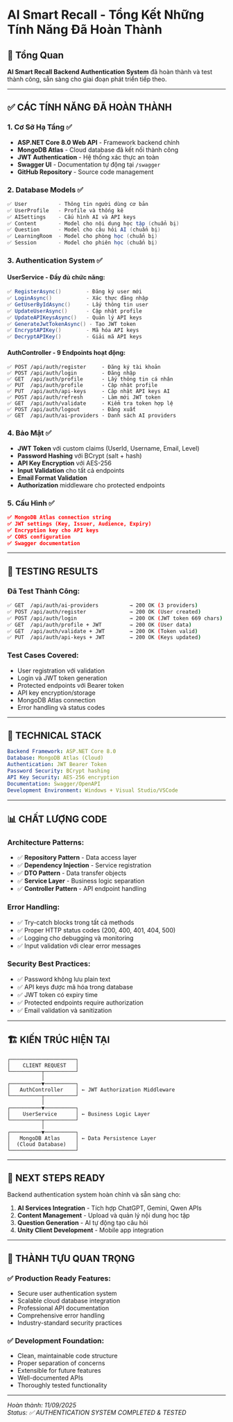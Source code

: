 # AI Smart Recall - Tổng Kết Những Tính Năng Đã Hoàn Thành

## 🎯 Tổng Quan
**AI Smart Recall Backend Authentication System** đã hoàn thành và test thành công, sẵn sàng cho giai đoạn phát triển tiếp theo.

---

## ✅ CÁC TÍNH NĂNG ĐÃ HOÀN THÀNH

### 1. **Cơ Sở Hạ Tầng** ✅
- **ASP.NET Core 8.0 Web API** - Framework backend chính
- **MongoDB Atlas** - Cloud database đã kết nối thành công
- **JWT Authentication** - Hệ thống xác thực an toàn
- **Swagger UI** - Documentation tự động tại `/swagger`
- **GitHub Repository** - Source code management

### 2. **Database Models** ✅
```csharp
✅ User          - Thông tin người dùng cơ bản
✅ UserProfile   - Profile và thống kê
✅ AISettings    - Cấu hình AI và API keys
✅ Content       - Model cho nội dung học tập (chuẩn bị)
✅ Question      - Model cho câu hỏi AI (chuẩn bị)
✅ LearningRoom  - Model cho phòng học (chuẩn bị)
✅ Session       - Model cho phiên học (chuẩn bị)
```

### 3. **Authentication System** ✅

#### **UserService - Đầy đủ chức năng:**
```csharp
✅ RegisterAsync()        - Đăng ký user mới
✅ LoginAsync()           - Xác thực đăng nhập
✅ GetUserByIdAsync()     - Lấy thông tin user
✅ UpdateUserAsync()      - Cập nhật profile
✅ UpdateAPIKeysAsync()   - Quản lý API keys
✅ GenerateJwtTokenAsync() - Tạo JWT token
✅ EncryptAPIKey()        - Mã hóa API keys
✅ DecryptAPIKey()        - Giải mã API keys
```

#### **AuthController - 9 Endpoints hoạt động:**
```http
✅ POST /api/auth/register     - Đăng ký tài khoản
✅ POST /api/auth/login        - Đăng nhập 
✅ GET  /api/auth/profile      - Lấy thông tin cá nhân
✅ PUT  /api/auth/profile      - Cập nhật profile
✅ PUT  /api/auth/api-keys     - Cập nhật API keys AI
✅ POST /api/auth/refresh      - Làm mới JWT token
✅ GET  /api/auth/validate     - Kiểm tra token hợp lệ
✅ POST /api/auth/logout       - Đăng xuất
✅ GET  /api/auth/ai-providers - Danh sách AI providers
```

### 4. **Bảo Mật** ✅
- **JWT Token** với custom claims (UserId, Username, Email, Level)
- **Password Hashing** với BCrypt (salt + hash)
- **API Key Encryption** với AES-256
- **Input Validation** cho tất cả endpoints
- **Email Format Validation** 
- **Authorization** middleware cho protected endpoints

### 5. **Cấu Hình** ✅
```json
✅ MongoDB Atlas connection string
✅ JWT settings (Key, Issuer, Audience, Expiry)
✅ Encryption key cho API keys
✅ CORS configuration
✅ Swagger documentation
```

---

## 🧪 TESTING RESULTS

### **Đã Test Thành Công:**
```bash
✅ GET  /api/auth/ai-providers          → 200 OK (3 providers)
✅ POST /api/auth/register              → 200 OK (User created)
✅ POST /api/auth/login                 → 200 OK (JWT token 669 chars)
✅ GET  /api/auth/profile + JWT         → 200 OK (User data)
✅ GET  /api/auth/validate + JWT        → 200 OK (Token valid)
✅ PUT  /api/auth/api-keys + JWT        → 200 OK (Keys updated)
```

### **Test Cases Covered:**
- User registration với validation
- Login và JWT token generation
- Protected endpoints với Bearer token
- API key encryption/storage
- MongoDB Atlas connection
- Error handling và status codes

---

## 🔧 TECHNICAL STACK

```yaml
Backend Framework: ASP.NET Core 8.0
Database: MongoDB Atlas (Cloud)
Authentication: JWT Bearer Token
Password Security: BCrypt hashing
API Key Security: AES-256 encryption
Documentation: Swagger/OpenAPI
Development Environment: Windows + Visual Studio/VSCode
```

---

## 📊 CHẤT LƯỢNG CODE

### **Architecture Patterns:**
- ✅ **Repository Pattern** - Data access layer
- ✅ **Dependency Injection** - Service registration
- ✅ **DTO Pattern** - Data transfer objects
- ✅ **Service Layer** - Business logic separation
- ✅ **Controller Pattern** - API endpoint handling

### **Error Handling:**
- ✅ Try-catch blocks trong tất cả methods
- ✅ Proper HTTP status codes (200, 400, 401, 404, 500)
- ✅ Logging cho debugging và monitoring
- ✅ Input validation với clear error messages

### **Security Best Practices:**
- ✅ Password không lưu plain text
- ✅ API keys được mã hóa trong database
- ✅ JWT token có expiry time
- ✅ Protected endpoints require authorization
- ✅ Email validation và sanitization

---

## 🏗️ KIẾN TRÚC HIỆN TẠI

```
┌─────────────────────┐
│    CLIENT REQUEST   │
└──────────┬──────────┘
           │
┌──────────▼──────────┐
│   AuthController    │ ← JWT Authorization Middleware
└──────────┬──────────┘
           │
┌──────────▼──────────┐
│    UserService      │ ← Business Logic Layer
└──────────┬──────────┘
           │
┌──────────▼──────────┐
│   MongoDB Atlas     │ ← Data Persistence Layer
│  (Cloud Database)   │
└─────────────────────┘
```

---

## 📝 NEXT STEPS READY

Backend authentication system hoàn chỉnh và sẵn sàng cho:

1. **AI Services Integration** - Tích hợp ChatGPT, Gemini, Qwen APIs
2. **Content Management** - Upload và quản lý nội dung học tập  
3. **Question Generation** - AI tự động tạo câu hỏi
4. **Unity Client Development** - Mobile app integration

---

## 🎉 THÀNH TỰU QUAN TRỌNG

### **✅ Production Ready Features:**
- Secure user authentication system
- Scalable cloud database integration
- Professional API documentation
- Comprehensive error handling
- Industry-standard security practices

### **✅ Development Foundation:**
- Clean, maintainable code structure
- Proper separation of concerns
- Extensible for future features
- Well-documented APIs
- Thoroughly tested functionality

---

*Hoàn thành: 11/09/2025*  
*Status: ✅ AUTHENTICATION SYSTEM COMPLETED & TESTED*

